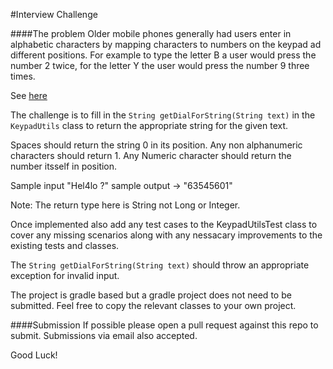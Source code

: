 #Interview Challenge

####The problem
Older mobile phones generally had users enter in alphabetic characters by mapping characters to numbers on the keypad ad different positions. 
For example to type the letter B a user would press the number 2 twice, for the letter Y the user would press the number 9 three times.

See [here](https://github.com/trik-1/java-interview-challenge/blob/master/keypad.jpg)

The challenge is to fill in the `String getDialForString(String text)` in the `KeypadUtils` class to return the appropriate string for the given text.

Spaces should return the string 0 in its position.
Any non alphanumeric characters should return 1.
Any Numeric character should return the number itsself in position.

Sample input "Hel4lo ?" sample output -> "63545601"

Note: The return type here is String not Long or Integer.

Once implemented also add any test cases to the KeypadUtilsTest class to cover any missing scenarios along with any nessacary improvements to the existing tests and classes.

The `String getDialForString(String text)` should throw an appropriate exception for invalid input.

The project is gradle based but a gradle project does not need to be submitted. Feel free to copy the relevant classes to your own project.

####Submission
If possible please open a pull request against this repo to submit. Submissions via email also accepted.


Good Luck!
